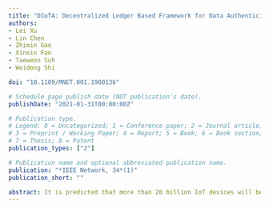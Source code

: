 ```yaml
---
title: "DIoTA: Decentralized Ledger Based Framework for Data Authenticity Protection in IoT Systems"
authors:
- Lei Xu
- Lin Chen
- Zhimin Gao
- Xinxin Fan
- Taeweon Suh
- Weidong Shi

doi: "10.1109/MNET.001.1900136"

# Schedule page publish date (NOT publication's date).
publishDate: "2021-01-31T00:00:00Z"

# Publication type.
# Legend: 0 = Uncategorized; 1 = Conference paper; 2 = Journal article;
# 3 = Preprint / Working Paper; 4 = Report; 5 = Book; 6 = Book section;
# 7 = Thesis; 8 = Patent
publication_types: ["2"]

# Publication name and optional abbreviated publication name.
publication: "*IEEE Network, 34*(1)"
publication_short: ""

abstract: It is predicted that more than 20 billion IoT devices will be deployed worldwide by 2020. These devices form the critical infrastructure to support a variety of important applications such as smart city, smart grid, and industrial internet. To guarantee that these applications work properly, it is imperative to authenticate these devices and data generated from them. Although digital signatures can be applied for these purposes, the scale of the overall system and the limited computation capability of IoT devices pose two big challenges. In order to overcome these obstacles, we propose DIoTA, a novel decentralized ledger-based authentication framework for IoT devices. DIoTA uses a two-layer decentralized ledger architecture together with a lightweight data authentication mechanism to facilitate IoT devices and data management. We also analyze the performance and security of DIoTA, and explicitly give the major parameters an administrator can choose to achieve a desirable balance between different metrics.
---
```

